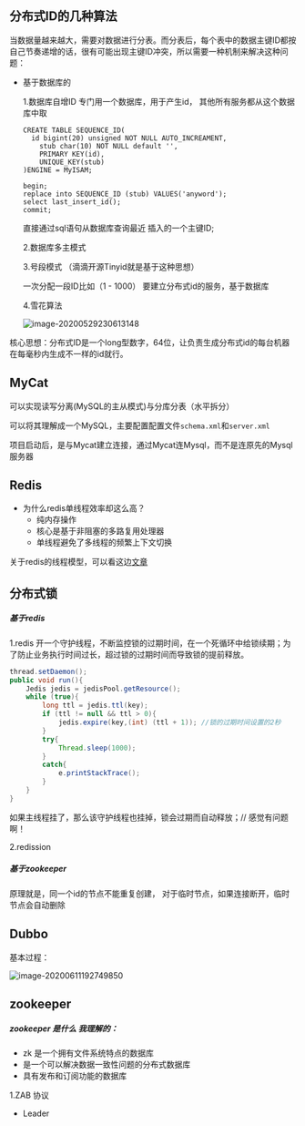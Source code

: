 ## 分布式ID的几种算法

当数据量越来越大，需要对数据进行分表。而分表后，每个表中的数据主键ID都按自己节奏递增的话，很有可能出现主键ID冲突，所以需要一种机制来解决这种问题：

- 基于数据库的

  1.数据库自增ID 专门用一个数据库，用于产生id， 其他所有服务都从这个数据库中取

  ```mysql
  CREATE TABLE SEQUENCE_ID(
  	id bigint(20) unsigned NOT NULL AUTO_INCREAMENT,
      stub char(10) NOT NULL default '',
      PRIMARY KEY(id),
      UNIQUE_KEY(stub)
  )ENGINE = MyISAM;
  
  begin;
  replace into SEQUENCE_ID (stub) VALUES('anyword');
  select last_insert_id();
  commit;
  ```

  直接通过sql语句从数据库查询最近 插入的一个主键ID;

  

  2.数据库多主模式

  3.号段模式 （滴滴开源Tinyid就是基于这种思想）

  一次分配一段ID比如（1 - 1000） 要建立分布式id的服务，基于数据库

  4.雪花算法 

  ![image-20200529230613148](E:\Typora\imgs\image-20200529230613148.png)

核心思想：分布式ID是一个long型数字，64位，让负责生成分布式id的每台机器在每毫秒内生成不一样的id就行。

## MyCat

可以实现读写分离(MySQL的主从模式)与分库分表（水平拆分）

可以将其理解成一个MySQL，主要配置配置文件``schema.xml``和``server.xml`` 

项目启动后，是与Mycat建立连接，通过Mycat连Mysql，而不是连原先的Mysql服务器

## Redis

- 为什么redis单线程效率却这么高？
  - 纯内存操作
  - 核心是基于非阻塞的多路复用处理器
  - 单线程避免了多线程的频繁上下文切换

关于redis的线程模型，可以看这边[文章](https://www.javazhiyin.com/22943.html)



## 分布式锁

##### 基于redis

1.redis  开一个守护线程，不断监控锁的过期时间，在一个死循环中给锁续期；为了防止业务执行时间过长，超过锁的过期时间而导致锁的提前释放。

```java
thread.setDaemon();
public void run(){
    Jedis jedis = jedisPool.getResource();
    while (true){
        long ttl = jedis.ttl(key);
        if (ttl != null && ttl > 0){
            jedis.expire(key,(int) (ttl + 1)); //锁的过期时间设置的2秒
        }
        try{
            Thread.sleep(1000);
        }
        catch{
            e.printStackTrace();
        }
    }
}
```

如果主线程挂了，那么该守护线程也挂掉，锁会过期而自动释放；// 感觉有问题啊！

2.redission

##### 基于zookeeper

原理就是，同一个id的节点不能重复创建， 对于临时节点，如果连接断开，临时节点会自动删除



## Dubbo

基本过程：

![image-20200611192749850](E:\Typora\imgs\image-20200611192749850.png)



## zookeeper

##### zookeeper 是什么  我理解的：

- zk 是一个拥有文件系统特点的数据库
- 是一个可以解决数据一致性问题的分布式数据库
- 具有发布和订阅功能的数据库

1.ZAB 协议

- Leader 